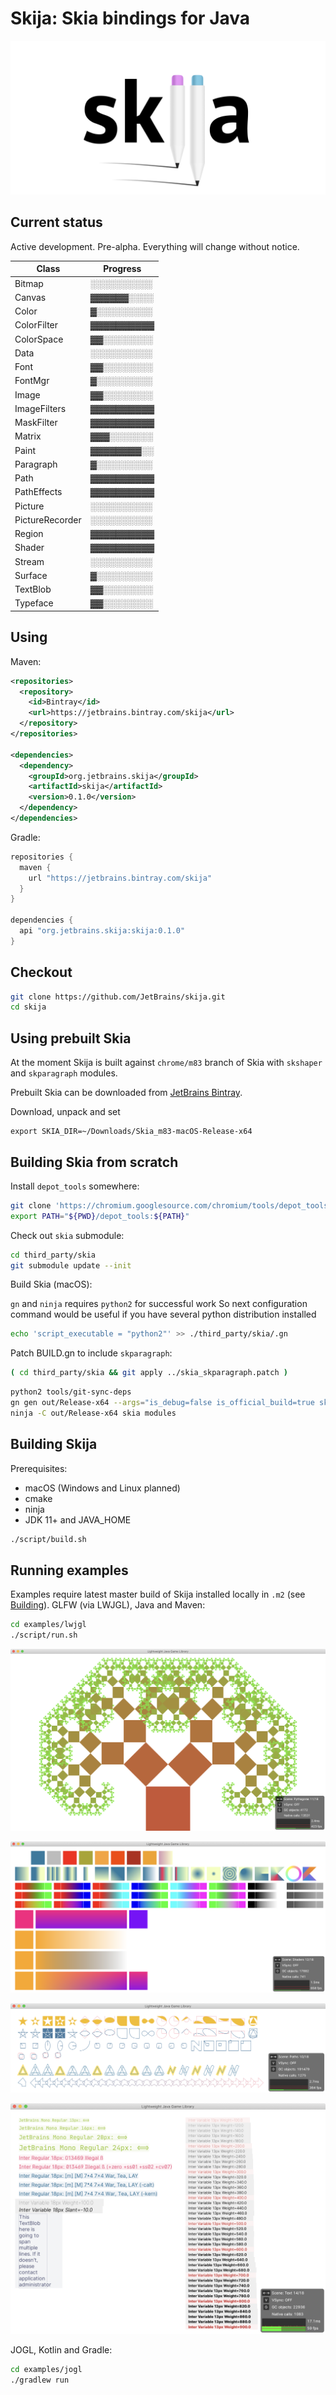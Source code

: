 # Skija: Skia bindings for Java

![](extras/logo.png)

## Current status

Active development. Pre-alpha. Everything will change without notice.

Class           | Progress
----------------|-----------
Bitmap          | ░░░░░░░░░░
Canvas          | ▓▓▓▓▓▓░░░░
Color           | ▓░░░░░░░░░
ColorFilter     | ▓▓▓▓▓▓▓▓▓▓
ColorSpace      | ▓▓░░░░░░░░
Data            | ░░░░░░░░░░
Font            | ▓▓░░░░░░░░
FontMgr         | ▓░░░░░░░░░ 
Image           | ▓▓░░░░░░░░
ImageFilters    | ▓▓▓▓▓▓▓▓▓▓
MaskFilter      | ▓▓▓▓▓▓▓▓▓▓
Matrix          | ▓▓▓░░░░░░░
Paint           | ▓▓▓▓▓▓▓▓░░
Paragraph       | ▓░░░░░░░░░
Path            | ▓▓▓▓▓▓▓▓▓▓
PathEffects     | ▓▓▓▓▓▓▓▓▓▓
Picture         | ░░░░░░░░░░
PictureRecorder | ░░░░░░░░░░
Region          | ▓▓▓▓▓▓▓▓▓▓
Shader          | ▓▓▓▓▓▓▓▓▓▓
Stream          | ░░░░░░░░░░
Surface         | ▓░░░░░░░░░
TextBlob        | ▓▓░░░░░░░░
Typeface        | ▓▓░░░░░░░░

## Using

Maven:

```xml
<repositories>
  <repository>
    <id>Bintray</id>
    <url>https://jetbrains.bintray.com/skija</url>
  </repository>
</repositories>

<dependencies>
  <dependency>
    <groupId>org.jetbrains.skija</groupId>
    <artifactId>skija</artifactId>
    <version>0.1.0</version>
  </dependency>
</dependencies>
```

Gradle:

```gradle
repositories {
  maven {
    url "https://jetbrains.bintray.com/skija"
  }
}

dependencies {
  api "org.jetbrains.skija:skija:0.1.0"
}
```

## Checkout

```sh
git clone https://github.com/JetBrains/skija.git
cd skija
```

## Using prebuilt Skia

At the moment Skija is built against `chrome/m83` branch of Skia with `skshaper` and `skparagraph` modules.

Prebuilt Skia can be downloaded from [JetBrains Bintray](https://bintray.com/beta/#/jetbrains/skija/Skia?tab=files).

Download, unpack and set

```
export SKIA_DIR=~/Downloads/Skia_m83-macOS-Release-x64
```

## Building Skia from scratch

Install `depot_tools` somewhere:

```sh
git clone 'https://chromium.googlesource.com/chromium/tools/depot_tools.git'
export PATH="${PWD}/depot_tools:${PATH}"
```

Check out `skia` submodule:

```sh
cd third_party/skia
git submodule update --init
```

Build Skia (macOS):

`gn` and `ninja` requires `python2` for successful work 
So next configuration command would be useful if you have several python distribution installed
```sh
echo 'script_executable = "python2"' >> ./third_party/skia/.gn
```

Patch BUILD.gn to include `skparagraph`:

```sh
( cd third_party/skia && git apply ../skia_skparagraph.patch )
```

```sh
python2 tools/git-sync-deps
gn gen out/Release-x64 --args="is_debug=false is_official_build=true skia_use_system_expat=false skia_use_system_icu=false skia_use_system_libjpeg_turbo=false skia_use_system_libpng=false skia_use_system_libwebp=false skia_use_system_zlib=false skia_use_sfntly=false skia_use_freetype=true skia_use_harfbuzz=true skia_pdf_subset_harfbuzz=true skia_use_system_freetype2=false skia_use_system_harfbuzz=false target_cpu=\"x64\" extra_cflags=[\"-stdlib=libc++\", \"-mmacosx-version-min=10.9\"] extra_cflags_cc=[\"-frtti\"]"
ninja -C out/Release-x64 skia modules
```

## Building Skija

Prerequisites:

- macOS (Windows and Linux planned)
- cmake
- ninja
- JDK 11+ and JAVA_HOME

```sh
./script/build.sh
```

## Running examples


Examples require latest master build of Skija installed locally in `.m2` (see [Building](#building-skija)).
GLFW (via LWJGL), Java and Maven:

```sh
cd examples/lwjgl
./script/run.sh
```

![](extras/tree.png)

![](extras/gradients.png)

![](extras/paths.png)

![](extras/text.png)

JOGL, Kotlin and Gradle:

```sh
cd examples/jogl
./gradlew run
```
